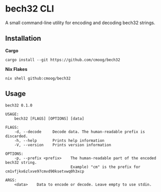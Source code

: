 # bech32 CLI

A small command-line utility for encoding and decoding bech32 strings.

## Installation

**Cargo**

```
cargo install --git https://github.com/cmoog/bech32
```

**Nix Flakes**

```
nix shell github:cmoog/bech32
```

## Usage

```
bech32 0.1.0

USAGE:
    bech32 [FLAGS] [OPTIONS] [data]

FLAGS:
    -d, --decode     Decode data. The human-readable prefix is discarded.
    -h, --help       Prints help information
    -V, --version    Prints version information

OPTIONS:
    -p, --prefix <prefix>    The human-readable part of the encoded bech32 string.
                             Example) "cm" is the prefix for cm1vfjkx6zlxve97cmvd90ksetvwq0h3xcp

ARGS:
    <data>    Data to encode or decode. Leave empty to use stdin.
```
